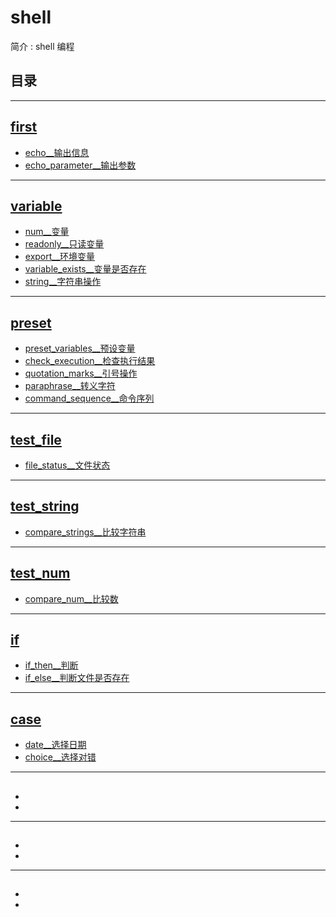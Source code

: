 <!--
 * @Author: cpu_code
 * @Date: 2020-07-27 19:11:10
 * @LastEditTime: 2020-07-29 15:38:56
 * @FilePath: \shell\README.md
 * @Gitee: https://gitee.com/cpu_code
 * @Github: https://github.com/CPU-Code
 * @CSDN: https://blog.csdn.net/qq_44226094
 * @Gitbook: https://923992029.gitbook.io/cpucode/
--> 

# shell


简介 : shell 编程


## 目录




-------------------

## [first](first)

* [echo__输出信息](first/echo.sh)
* [echo_parameter__输出参数](first/echo_parameter.sh)

-----------------

## [variable](variable)

* [num__变量](variable/num.sh)
* [readonly__只读变量](variable/readonly.sh)
* [export__环境变量](variable/export.sh)
* [variable_exists__变量是否存在](variable/variable_exists.sh)
* [string__字符串操作](variable/string.sh)

---------------------

## [preset](preset)

* [preset_variables__预设变量](preset/preset_variables.sh)
* [check_execution__检查执行结果](preset/check_execution.sh)
* [quotation_marks__引号操作](preset/quotation_marks.sh)
* [paraphrase__转义字符](preset/paraphrase.sh)
* [command_sequence__命令序列](preset/command_sequence.sh)

-------------

## [test_file](test_file)

* [file_status__文件状态](test_file/file_status.sh)

---------

## [test_string](test_string)

* [compare_strings__比较字符串](test_string/compare_strings.sh)

---------

## [test_num](test_num)

* [compare_num__比较数](test_num/compare_num.sh)

---------

## [if](if)

* [if_then__判断](if/if_then.sh)
* [if_else__判断文件是否存在](if/if_else.sh)

---------

## [case](case)

* [date__选择日期](case/date.sh)
* [choice__选择对错](case/choice.sh)

---------

## []()

* [](/.sh)
* [](/.sh)


---------

## []()

* [](/.sh)
* [](/.sh)


---------

## []()

* [](/.sh)
* [](/.sh)